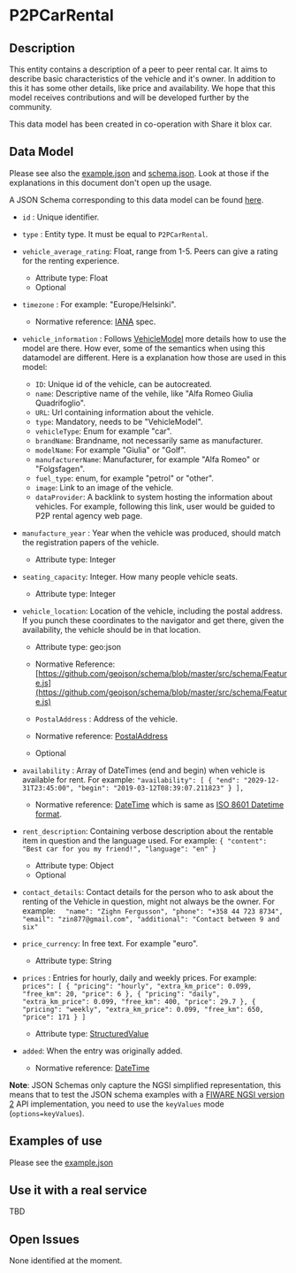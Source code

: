 # P2PCarRental

## Description

This entity contains a description of a peer to peer rental car.
It aims to describe basic characteristics of the vehicle and it's owner. In addition to this it has some other details, like price and availability.
We hope that this model receives contributions and will be developed further by the community.

This data model has been created in co-operation with Share it blox car.

## Data Model

Please see also the [example.json](../example.json) and [schema.json](../schema.json). Look at those if the explanations in this document don't open up the usage.

A JSON Schema corresponding to this data model can be found [here](../schema.json).

-   `id` : Unique identifier.

-   `type` : Entity type. It must be equal to `P2PCarRental`.

-   `vehicle_average_rating`: Float, range from 1-5. Peers can give a rating for the renting experience.
	-   Attribute type: Float
	-   Optional

-   `timezone` : For example: "Europe/Helsinki".
	-   Normative reference: [IANA](https://www.iana.org/time-zones) spec.

-   `vehicle_information` : Follows [VehicleModel](https://github.com/FIWARE/dataModels/tree/master/specs/Transportation/Vehicle/VehicleModel) more details how to use the model are there. How ever, some of the semantics when using this datamodel are different. Here is a explanation how those are used in this model:

	- `ID`: Unique id of the vehicle, can be autocreated.
	- `name`: Descriptive name of the vehile, like "Alfa Romeo Giulia Quadrifoglio".
	- `URL`: Url containing information about the vehicle.
	- `type`: Mandatory, needs to be "VehicleModel".
	- `vehicleType`: Enum for example "car".
	- `brandName`: Brandname, not necessarily same as manufacturer.
	- `modelName`: For example "Giulia" or "Golf".
	- `manufacturerName`: Manufacturer, for example "Alfa Romeo" or "Folgsfagen".
	- `fuel_type`: enum, for example "petrol" or "other".
	- `image`: Link to an image of the vehicle.
	- `dataProvider`: A backlink to system hosting the information about vehicles. For example, following this link, user would be guided to P2P rental agency web page.


-   `manufacture_year` : Year when the vehicle was produced, should match the registration papers of the vehicle.
	-   Attribute type: Integer

-   `seating_capacity`: Integer. How many people vehicle seats.
	-   Attribute type: Integer

-   `vehicle_location`: Location of the vehicle, including the postal address. If you punch these coordinates to the navigator and get there, given the availability, the vehicle should be in that location.

    -   Attribute type: geo:json
    -   Normative Reference: [https://github.com/geojson/schema/blob/master/src/schema/Feature.js](https://github.com/geojson/schema/blob/master/src/schema/Feature.js)
    
	-   `PostalAddress` : Address of the vehicle.
	-   Normative reference: [PostalAddress](https://schema.org/PostalAddress)
	-   Optional

-   `availability` : Array of DateTimes (end and begin) when vehicle is available for rent. For example:
`"availability": [
            {
                "end": "2029-12-31T23:45:00",
                "begin": "2019-03-12T08:39:07.211823"
            }
        ],`
	-   Normative reference: [DateTime](https://schema.org/DateTime)
which is same as [ISO 8601 Datetime format](https://www.iso.org/standard/40874.html).
 
-   `rent_description`: Containing verbose description about the rentable item in question and the language used. For example: `{
                "content": "Best car for you my friend!",
                "language": "en"
            }`
	-   Attribute type: Object
	-   Optional
-   `contact_details`: Contact details for the person who to ask about the renting of the Vehicle in question, might not always be the owner. For example:
 `  "name": "Zighn Fergusson",
    "phone": "+358 44 723 8734",
    "email": "zin877@gmail.com",
    "additional": "Contact between 9 and six"`

-   `price_currency`: In free text. For example "euro".
	-   Attribute type: String

-   `prices` : Entries for hourly, daily and weekly prices. For example:
` prices": [
            {
                "pricing": "hourly",
                "extra_km_price": 0.099,
                "free_km": 20,
                "price": 6
            },
            {
                "pricing": "daily",
                "extra_km_price": 0.099,
                "free_km": 400,
                "price": 29.7
            },
            {
                "pricing": "weekly",
                "extra_km_price": 0.099,
                "free_km": 650,
                "price": 171
            }
        ]`
	-   Attribute type: [StructuredValue](http://schema.org/StructuredValue)

-   `added`: When the entry was originally added.
	-    Normative reference: [DateTime](https://schema.org/DateTime)


**Note**: JSON Schemas only capture the NGSI simplified representation, this
means that to test the JSON schema examples with a
[FIWARE NGSI version 2](http://fiware.github.io/specifications/ngsiv2/stable)
API implementation, you need to use the `keyValues` mode (`options=keyValues`).

## Examples of use

Please see the [example.json](../example.json)

## Use it with a real service

TBD

## Open Issues

None identified at the moment.



